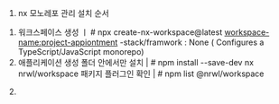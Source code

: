 
1. nx 모노레포 관리 설치 순서
  1) 워크스페이스 생성 ㅣ # npx create-nx-workspace@latest <workspace-name:project-appiontment>
                         -stack/framwork : None ( Configures a TypeScript/JavaScript monorepo)
  2) 애플리케이션 생성 
     폴더 안에서만 설치 |  # npm install --save-dev nx
     nrwl/workspace 패키지 플러그인 확인 | # npm list @nrwl/workspace 
2. 



